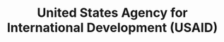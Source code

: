 ---
title: United States Agency for International Development (USAID)
url: https://www.usaid.gov/
image: ./media/usaid.png
group: Silver
---